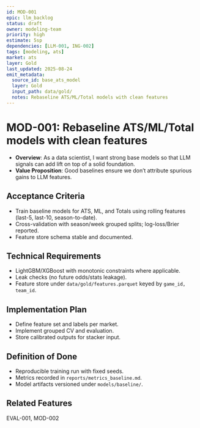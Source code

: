 ```yaml
---
id: MOD-001
epic: llm_backlog
status: draft
owner: modeling-team
priority: high
estimate: 5sp
dependencies: [LLM-001, ING-002]
tags: [modeling, ats]
market: ats
layer: Gold
last_updated: 2025-08-24
emit_metadata:
  source_id: base_ats_model
  layer: Gold
  input_path: data/gold/
  notes: Rebaseline ATS/ML/Total models with clean features
---
```


# MOD-001: Rebaseline ATS/ML/Total models with clean features

- **Overview**: As a data scientist, I want strong base models so that LLM signals can add lift on top of a solid foundation.
- **Value Proposition**: Good baselines ensure we don’t attribute spurious gains to LLM features.

## Acceptance Criteria
- Train baseline models for ATS, ML, and Totals using rolling features (last-5, last-10, season-to-date).
- Cross-validation with season/week grouped splits; log-loss/Brier reported.
- Feature store schema stable and documented.

## Technical Requirements
- LightGBM/XGBoost with monotonic constraints where applicable.
- Leak checks (no future odds/stats leakage).
- Feature store under `data/gold/features.parquet` keyed by `game_id, team_id`.

## Implementation Plan
- Define feature set and labels per market.
- Implement grouped CV and evaluation.
- Store calibrated outputs for stacker input.

## Definition of Done
- Reproducible training run with fixed seeds.
- Metrics recorded in `reports/metrics_baseline.md`.
- Model artifacts versioned under `models/baseline/`.

## Related Features
EVAL-001, MOD-002

